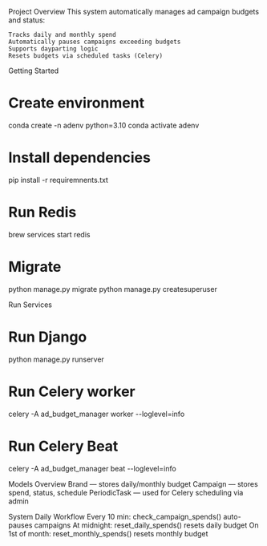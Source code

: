 Project Overview
This system automatically manages ad campaign budgets and status:

    Tracks daily and monthly spend
    Automatically pauses campaigns exceeding budgets
    Supports dayparting logic
    Resets budgets via scheduled tasks (Celery)

Getting Started
# Create environment
conda create -n adenv python=3.10
conda activate adenv

# Install dependencies
pip install -r requiremnents.txt

# Run Redis
brew services start redis

# Migrate
python manage.py migrate
python manage.py createsuperuser



Run Services
# Run Django
python manage.py runserver

# Run Celery worker
celery -A ad_budget_manager worker --loglevel=info

# Run Celery Beat
celery -A ad_budget_manager beat --loglevel=info


Models Overview
    Brand — stores daily/monthly budget
    Campaign — stores spend, status, schedule
    PeriodicTask — used for Celery scheduling via admin
    
System Daily Workflow
    Every 10 min: check_campaign_spends() auto-pauses campaigns
    At midnight: reset_daily_spends() resets daily budget
    On 1st of month: reset_monthly_spends() resets monthly budget
